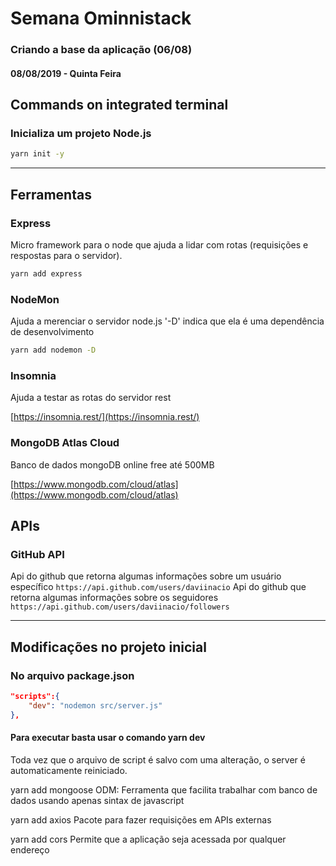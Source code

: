 # Semana Ominnistack
### Criando a base da aplicação (06/08)
#### 08/08/2019 - Quinta Feira

## Commands on integrated terminal

### Inicializa um projeto Node.js
```bash
yarn init -y
```
----

## Ferramentas

### Express
Micro framework para o node que ajuda a lidar com rotas (requisições e respostas para o servidor).
```bash
yarn add express
```

### NodeMon
Ajuda a merenciar o servidor node.js
'-D' indica que ela é uma dependência de desenvolvimento
```bash
yarn add nodemon -D
```


### Insomnia
Ajuda a testar as rotas do servidor rest

[https://insomnia.rest/](https://insomnia.rest/)


### MongoDB Atlas Cloud
Banco de dados mongoDB online free até 500MB

[https://www.mongodb.com/cloud/atlas](https://www.mongodb.com/cloud/atlas)

## APIs

### GitHub API
Api do github que retorna algumas informações sobre um usuário específico
``` https://api.github.com/users/daviinacio ```
Api do github que retorna algumas informações sobre os seguidores
``` https://api.github.com/users/daviinacio/followers ```

----

## Modificações no projeto inicial

### No arquivo package.json
```json
"scripts":{
    "dev": "nodemon src/server.js"
},
```

#### Para executar basta usar o comando yarn dev
Toda vez que o arquivo de script é salvo com uma alteração, o server é automaticamente reiniciado.

yarn add mongoose
ODM: Ferramenta que facilita trabalhar com banco de dados usando apenas sintax de javascript

yarn add axios
Pacote para fazer requisições em APIs externas

yarn add cors
Permite que a aplicação seja acessada por qualquer endereço